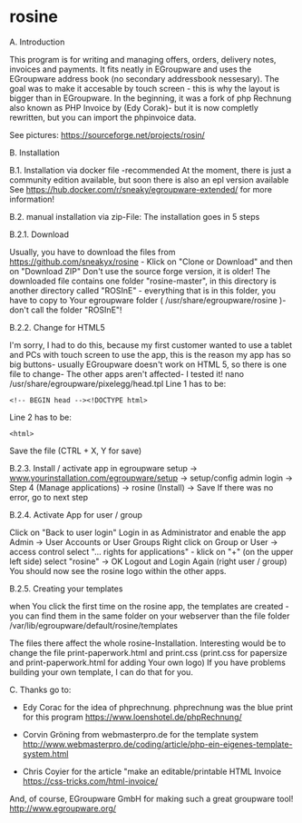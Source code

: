 # rosine
A. Introduction
 
This program is for writing and managing offers, orders, delivery notes, invoices and payments.
It fits neatly in EGroupware and uses the EGroupware address book (no secondary addressbook nessesary).
The goal was to make it accesable by touch screen - this is why the layout is bigger than in EGroupware.
In the beginning, it was a fork of php Rechnung also known as PHP Invoice by (Edy Corak)- but it is now completly rewritten, but you can import the phpinvoice data.

See pictures: https://sourceforge.net/projects/rosin/

B. Installation

B.1. Installation via docker file -recommended
At the moment, there is just a community edition available, but soon there is also an epl version available
See https://hub.docker.com/r/sneaky/egroupware-extended/ for more information!

B.2. manual installation via zip-File:
The installation goes in 5 steps

B.2.1. Download

Usually, you have to download the files from https://github.com/sneakyx/rosine - Klick on "Clone or Download" and then on "Download ZIP"
Don't use the source forge version, it is older!
The downloaded file contains one folder "rosine-master", in this directory is another directory called "ROSInE" - everything that is in this folder, you have to copy to Your egroupware folder ( /usr/share/egroupware/rosine )- don't call the folder "ROSInE"!

B.2.2. Change for HTML5

I'm sorry, I had to do this, because my first customer wanted to use a tablet and PCs with touch screen to use the app, this is the reason my app has so big buttons- usually EGroupware doesn't work on HTML 5, so there is one file to change- The other apps aren't affected- I tested it!
nano /usr/share/egroupware/pixelegg/head.tpl
Line 1 has to be:

`<!-- BEGIN head --><!DOCTYPE html>`

Line 2 has to be:

`<html>`


Save the file (CTRL + X, Y for save)


B.2.3. Install / activate app in egroupware setup -> www.yourinstallation.com/egroupware/setup  -> setup/config admin login -> Step 4 (Manage applications) -> rosine (Install) -> Save
If there was no error, go to next step

B.2.4. Activate App for user / group

Click on "Back to user login" Login in as Administrator and enable the app
Admin -> User Accounts or User Groups
Right click on Group or User -> access control
select "... rights for applications" - klick on "+" (on the upper left side)
select "rosine" -> OK
Logout and Login Again (right user / group)
You should now see the rosine logo within the other apps.

B.2.5. Creating your templates

when You click the first time on the rosine app, the templates are created - you can find them in the same folder on your webserver than the file folder
/var/lib/egroupware/default/rosine/templates

The files there affect the whole rosine-Installation. Interesting would be to change the file
print-paperwork.html and print.css
(print.css for papersize and print-paperwork.html for adding Your own logo)
If you have problems building your own template, I can do that for you.



C. Thanks go to:

- Edy Corac for the idea of phprechnung. phprechnung was the blue print for this program
https://www.loenshotel.de/phpRechnung/

- Corvin Gröning from webmasterpro.de for the template system 
http://www.webmasterpro.de/coding/article/php-ein-eigenes-template-system.html

- Chris Coyier for the article "make an editable/printable HTML Invoice
https://css-tricks.com/html-invoice/

And, of course, EGroupware GmbH for making such a great groupware tool!
http://www.egroupware.org/
